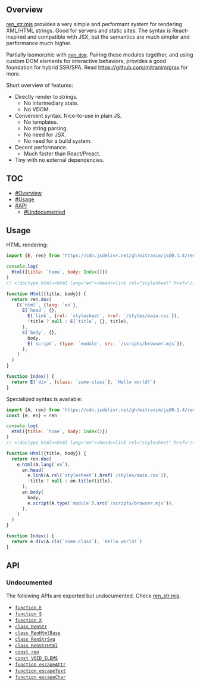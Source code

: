 ## Overview

[ren_str.mjs](../ren_str.mjs) provides a very simple and performant system for rendering XML/HTML strings. Good for servers and static sites. The syntax is React-inspired and compatible with JSX, but the semantics are much simpler and performance much higher.

Partially isomorphic with [`ren_dom`](ren_dom_readme.md). Pairing these modules together, and using custom DOM elements for interactive behaviors, provides a good foundation for hybrid SSR/SPA. Read https://github.com/mitranim/prax for more.

Short overview of features:

  * Directly render to strings.
    * No intermediary state.
    * No VDOM.
  * Convenient syntax. Nice-to-use in plain JS.
    * No templates.
    * No string parsing.
    * No need for JSX.
    * No need for a build system.
  * Decent performance.
    * Much faster than React/Preact.
  * Tiny with no external dependencies.

## TOC

* [#Overview](#overview)
* [#Usage](#usage)
* [#API](#api)
  * [#Undocumented](#undocumented)

## Usage

HTML rendering:

```js
import {E, ren} from 'https://cdn.jsdelivr.net/gh/mitranim/js@0.1.4/ren_str.mjs'

console.log(
  Html({title: `home`, body: Index()})
)
// <!doctype html><html lang="en"><head><link rel="stylesheet" href="/styles/main.css"><title>home</title></head><body><div class="some-class">Hello world!</div><script type="module" src="/scripts/browser.mjs"></script></body></html>

function Html({title, body}) {
  return ren.doc(
    E(`html`, {lang: `en`},
      E(`head`, {},
        E(`link`, {rel: `stylesheet`, href: `/styles/main.css`}),
        !title ? null : E(`title`, {}, title),
      ),
      E(`body`, {},
        body,
        E(`script`, {type: `module`, src: `/scripts/browser.mjs`}),
      ),
    )
  )
}

function Index() {
  return E(`div`, {class: `some-class`}, `Hello world!`)
}
```

Specialized syntax is available:

```js
import {A, ren} from 'https://cdn.jsdelivr.net/gh/mitranim/js@0.1.4/ren_str.mjs'
const {e, en} = ren

console.log(
  Html({title: `home`, body: Index()})
)
// <!doctype html><html lang="en"><head><link rel="stylesheet" href="/styles/main.css"><title>home</title></head><body><div class="some-class">Hello world!</div><script type="module" src="/scripts/browser.mjs"></script></body></html>

function Html({title, body}) {
  return ren.doc(
    e.html(A.lang(`en`),
      en.head(
        e.link(A.rel(`stylesheet`).href(`/styles/main.css`)),
        !title ? null : en.title(title),
      ),
      en.body(
        body,
        e.script(A.type(`module`).src(`/scripts/browser.mjs`)),
      ),
    )
  )
}

function Index() {
  return e.div(A.cls(`some-class`), `Hello world!`)
}
```

## API

### Undocumented

The following APIs are exported but undocumented. Check [ren_str.mjs](../ren_str.mjs).

  * [`function E`](../ren_str.mjs#L5)
  * [`function S`](../ren_str.mjs#L6)
  * [`function X`](../ren_str.mjs#L7)
  * [`class RenStr`](../ren_str.mjs#L16)
  * [`class RenHtmlBase`](../ren_str.mjs#L76)
  * [`class RenStrSvg`](../ren_str.mjs#L145)
  * [`class RenStrHtml`](../ren_str.mjs#L149)
  * [`const ren`](../ren_str.mjs#L170)
  * [`const VOID_ELEMS`](../ren_str.mjs#L195)
  * [`function escapeAttr`](../ren_str.mjs#L203)
  * [`function escapeText`](../ren_str.mjs#L216)
  * [`function escapeChar`](../ren_str.mjs#L223)
